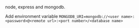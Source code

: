 node, express and mongodb.

Add environment variable `MONGODB_URI=mongodb://<user name>:<password>@<remote url>:<port number>/<database name>`
